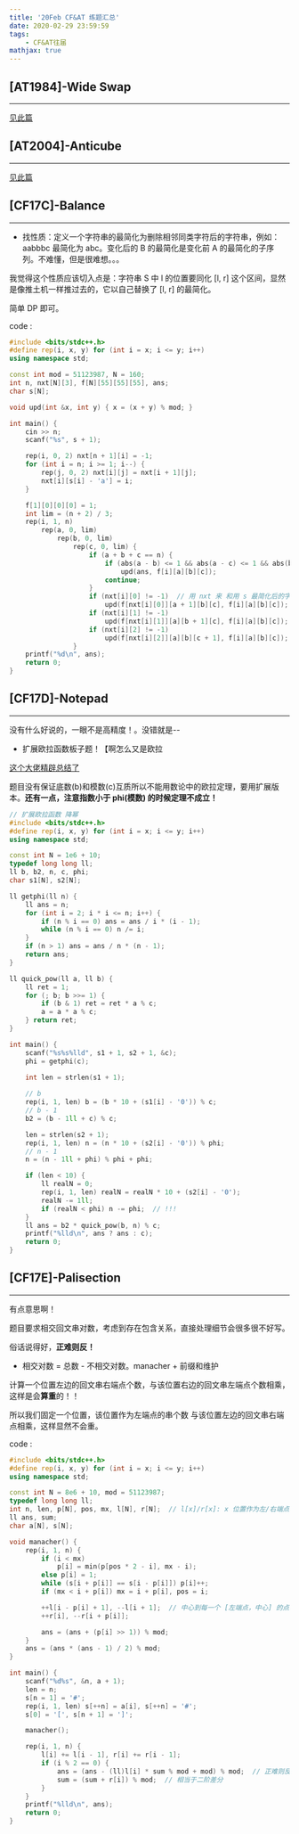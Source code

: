 ```yaml
---
title: '20Feb CF&AT 练题汇总'
date: 2020-02-29 23:59:59
tags: 
    - CF&AT往届
mathjax: true
---
```


## [AT1984]-Wide Swap
-----

[见此篇](https://imilyx.github.io/2020/02/09/%5BAT1984%5D-Wide%20Swap/)

## [AT2004]-Anticube
-----

[见此篇](https://imilyx.github.io/2020/02/10/%5BAT2004%5D-Anticube/)

## [CF17C]-Balance
-----

* 找性质：定义一个字符串的最简化为删除相邻同类字符后的字符串，例如：aabbbc 最简化为 abc。变化后的 B 的最简化是变化前 A 的最简化的子序列。不难懂，但是很难想。。。

我觉得这个性质应该切入点是：字符串 S 中 l 的位置要同化 [l, r] 这个区间，显然是像推土机一样推过去的，它以自己替换了 [l, r] 的最简化。

简单 DP 即可。

code :
``` c++
#include <bits/stdc++.h>
#define rep(i, x, y) for (int i = x; i <= y; i++)
using namespace std;

const int mod = 51123987, N = 160;
int n, nxt[N][3], f[N][55][55][55], ans;
char s[N];

void upd(int &x, int y) { x = (x + y) % mod; }

int main() {
    cin >> n;
    scanf("%s", s + 1);

    rep(i, 0, 2) nxt[n + 1][i] = -1;
    for (int i = n; i >= 1; i--) {
        rep(j, 0, 2) nxt[i][j] = nxt[i + 1][j];
        nxt[i][s[i] - 'a'] = i;
    }

    f[1][0][0][0] = 1;
    int lim = (n + 2) / 3;
    rep(i, 1, n)
        rep(a, 0, lim)
            rep(b, 0, lim)
                rep(c, 0, lim) {
                    if (a + b + c == n) {
                        if (abs(a - b) <= 1 && abs(a - c) <= 1 && abs(b - c) <= 1)
                            upd(ans, f[i][a][b][c]);
                        continue;
                    }
                    if (nxt[i][0] != -1)  // 用 nxt 来 和用 s 最简化后的字符串来是一个道理
                        upd(f[nxt[i][0]][a + 1][b][c], f[i][a][b][c]);  // 有可能会无限停留在当前位置，不过没有关系，a + b + c = n 的时候就会停止
                    if (nxt[i][1] != -1)
                        upd(f[nxt[i][1]][a][b + 1][c], f[i][a][b][c]);
                    if (nxt[i][2] != -1)
                        upd(f[nxt[i][2]][a][b][c + 1], f[i][a][b][c]);
                }
    printf("%d\n", ans);
    return 0;
}
```

## [CF17D]-Notepad
-----

没有什么好说的，一眼不是高精度！。没错就是--

* 扩展欧拉函数板子题！【啊怎么又是欧拉

[这个大佬精辟总结了](https://www.cnblogs.com/ywwyww/p/8510981.html)

题目没有保证底数(b)和模数(c)互质所以不能用数论中的欧拉定理，要用扩展版本。**还有一点，注意指数小于 phi(模数) 的时候定理不成立！**

``` c++
// 扩展欧拉函数 降幂
#include <bits/stdc++.h>
#define rep(i, x, y) for (int i = x; i <= y; i++)
using namespace std;

const int N = 1e6 + 10;
typedef long long ll;
ll b, b2, n, c, phi;
char s1[N], s2[N];

ll getphi(ll n) {
    ll ans = n;
    for (int i = 2; i * i <= n; i++) {
        if (n % i == 0) ans = ans / i * (i - 1);
        while (n % i == 0) n /= i;
    }
    if (n > 1) ans = ans / n * (n - 1);
    return ans;
}

ll quick_pow(ll a, ll b) {
    ll ret = 1;
    for (; b; b >>= 1) {
        if (b & 1) ret = ret * a % c;
        a = a * a % c;
    } return ret;
}

int main() {
    scanf("%s%s%lld", s1 + 1, s2 + 1, &c);
    phi = getphi(c);
    
    int len = strlen(s1 + 1);

    // b
    rep(i, 1, len) b = (b * 10 + (s1[i] - '0')) % c;
    // b - 1
    b2 = (b - 1ll + c) % c;

    len = strlen(s2 + 1);
    rep(i, 1, len) n = (n * 10 + (s2[i] - '0')) % phi;
    // n - 1
    n = (n - 1ll + phi) % phi + phi;

    if (len < 10) {
        ll realN = 0;
        rep(i, 1, len) realN = realN * 10 + (s2[i] - '0');
        realN -= 1ll;
        if (realN < phi) n -= phi;  // !!!
    }
    ll ans = b2 * quick_pow(b, n) % c;
    printf("%lld\n", ans ? ans : c);
    return 0;
}
```

## [CF17E]-Palisection
-----

有点意思啊！

题目要求相交回文串对数，考虑到存在包含关系，直接处理细节会很多很不好写。

俗话说得好，**正难则反！**

* 相交对数 = 总数 - 不相交对数。manacher + 前缀和维护

计算一个位置左边的回文串右端点个数，与该位置右边的回文串左端点个数相乘，这样是会**算重**的！！

所以我们固定一个位置，该位置作为左端点的串个数 与该位置左边的回文串右端点相乘，这样显然不会重。

code :
``` c++
#include <bits/stdc++.h>
#define rep(i, x, y) for (int i = x; i <= y; i++)
using namespace std;

const int N = 8e6 + 10, mod = 51123987;
typedef long long ll;
int n, len, p[N], pos, mx, l[N], r[N];  // l[x]/r[x]: x 位置作为左/右端点的字符串个数
ll ans, sum;
char a[N], s[N];

void manacher() {
    rep(i, 1, n) {
        if (i < mx)
            p[i] = min(p[pos * 2 - i], mx - i);
        else p[i] = 1;
        while (s[i + p[i]] == s[i - p[i]]) p[i]++;
        if (mx < i + p[i]) mx = i + p[i], pos = i;

        ++l[i - p[i] + 1], --l[i + 1];  // 中心到每一个 [左端点，中心] 的点 都有一个回文串
        ++r[i], --r[i + p[i]];

        ans = (ans + (p[i] >> 1)) % mod;
    }
    ans = (ans * (ans - 1) / 2) % mod;
}

int main() {
    scanf("%d%s", &n, a + 1);
    len = n;
    s[n = 1] = '#';
    rep(i, 1, len) s[++n] = a[i], s[++n] = '#';
    s[0] = '[', s[n + 1] = ']';

    manacher();

    rep(i, 1, n) {
        l[i] += l[i - 1], r[i] += r[i - 1];
        if (i % 2 == 0) {
            ans = (ans - (ll)l[i] * sum % mod + mod) % mod;  // 正难则反
            sum = (sum + r[i]) % mod;  // 相当于二阶差分
        }
    }
    printf("%lld\n", ans);
    return 0;
}
```